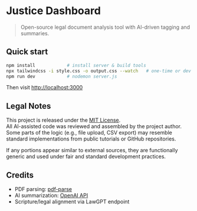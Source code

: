 # Justice Dashboard

> Open-source legal document analysis tool with AI-driven tagging and summaries.

## Quick start

```bash
npm install            # install server & build tools
npx tailwindcss -i style.css -o output.css --watch   # one-time or dev CSS build
npm run dev            # nodemon server.js
```

Then visit [http://localhost:3000](http://localhost:3000)

## Legal Notes

This project is released under the [MIT License](./LICENSE).  
All AI-assisted code was reviewed and assembled by the project author.  
Some parts of the logic (e.g., file upload, CSV export) may resemble standard implementations from public tutorials or GitHub repositories.

If any portions appear similar to external sources, they are functionally generic and used under fair and standard development practices.

## Credits

- PDF parsing: [pdf-parse](https://www.npmjs.com/package/pdf-parse)
- AI summarization: [OpenAI API](https://platform.openai.com/)
- Scripture/legal alignment via LawGPT endpoint
